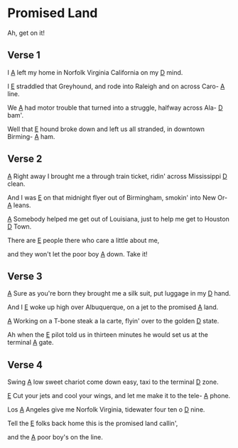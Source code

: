 # Promised Land

Ah, get on it!

## Verse 1

I [A] left my home in Norfolk Virginia California on my [D] mind.

I [E] straddled that Greyhound, and rode into Raleigh and on across Caro- [A] line.

We [A] had motor trouble that turned into a struggle, halfway across Ala- [D] bam'.

Well that [E] hound broke down and left us all stranded, in downtown Birming- [A] ham.

## Verse 2

[A] Right away I brought me a through train ticket, ridin' across Mississippi [D] clean.

And I was [E] on that midnight flyer out of Birmingham, smokin' into New Or- [A] leans.

[A]  Somebody helped me get out of Louisiana, just to help me get to Houston [D] Town.

There are [E] people there who care a little about me,

and they won't let the poor boy [A] down. Take it!

## Verse 3

[A] Sure as you're born they brought me a silk suit, put luggage in my [D] hand.

And I [E] woke up high over Albuquerque, on a jet to the promised [A] land.

[A] Working on a T-bone steak a la carte, flyin' over to the golden [D] state.

Ah when the [E] pilot told us in thirteen minutes he would set us at the terminal [A] gate.

## Verse 4

Swing [A] low sweet chariot come down easy, taxi to the terminal [D] zone.

[E] Cut your jets and cool your wings, and let me make it to the tele- [A] phone.

Los [A] Angeles give me Norfolk Virginia, tidewater four ten o [D] nine.

Tell the [E] folks back home this is the promised land callin',

and the [A] poor boy's on the line.







[A]: https://www.chordbank.com/chords/a-major/  "A major"
[Am]: https://www.chordbank.com/chords/a-minor/  "A minor"
[B]: https://www.chordbank.com/chords/b-major/  "B major"
[Bm]: https://www.chordbank.com/chords/b-minor/  "B minor"
[C]: https://www.chordbank.com/chords/c-major/  "C major"
[C6]: https://www.chordbank.com/chords/c-major/  "C major"
[D]: https://www.chordbank.com/chords/d-major/  "D major"
[Dm]: https://www.chordbank.com/chords/d-minor/  "D minor"
[E]: https://www.chordbank.com/chords/e-major/  "E major"
[E7]: https://www.chordbank.com/chords/e-major/  "E7"
[Esus4]: https://www.chordbank.com/chords/e-major/  "Esus4"
[E7sus4]: https://www.chordbank.com/chords/e-major/  "E7sus4"
[F]: https://www.chordbank.com/chords/f-major/  "F major"
[F#]: https://www.chordbank.com/chords/f-sharp-major/  "F# major"
[F#m]: https://www.chordbank.com/chords/f-sharp-minor/  "F# minor"
[G]: https://www.chordbank.com/chords/g-major/  "G major"